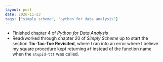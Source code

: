 ```yaml
---
layout: post
date: 2020-11-23
tags: ["simply scheme", "python for data analysis"]
---
```


- Finished chapter 4 of *Python for Data Analysis*
- Read/worked through chapter 20 of *Simply Scheme* up to start the
  section **Tic-Tac-Toe Revisited**, where I ran into an error where I
  believe my square procedure kept returning `#f` instead of the
  function name when the `stupid-ttt` was called.
